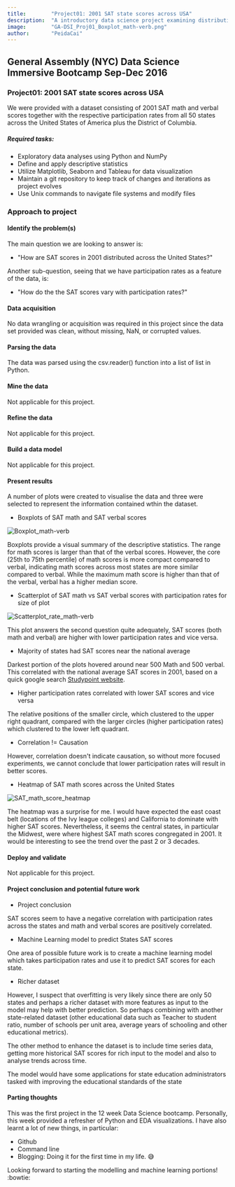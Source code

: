 ```yaml
---
title:        "Project01: 2001 SAT state scores across USA"
description:  "A introductory data science project examining distribution of 2001 SAT scores in USA."
image:        "GA-DSI_Proj01_Boxplot_math-verb.png"
author:       "PeidaCai"
---
```


## General Assembly (NYC) Data Science Immersive Bootcamp Sep-Dec 2016

### Project01: 2001 SAT state scores across USA
We were provided with a dataset consisting of 2001 SAT math and verbal scores together with the respective participation rates from all 50 states across the United States of America plus the District of Columbia.

##### Required tasks:

- Exploratory data analyses using Python and NumPy
- Define and apply descriptive statistics
- Utilize Matplotlib, Seaborn and Tableau for data visualization
- Maintain a git repository to keep track of changes and iterations as project evolves
- Use Unix commands to navigate file systems and modify files

### Approach to project

#### Identify the problem(s)

The main question we are looking to answer is:
	
- "How are SAT scores in 2001 distributed across the United States?"

Another sub-question, seeing that we have participation rates as a feature of the data, is:
	
 - "How do the the SAT scores vary with participation rates?"

#### Data acquisition

No data wrangling or acquisition was required in this project since the data set provided was clean, without missing, NaN, or corrupted values.

#### Parsing the data

The data was parsed using the csv.reader() function into a list of list in Python.

#### Mine the data

Not applicable for this project.

#### Refine the data

Not applicable for this project.

#### Build a data model

Not applicable for this project.

#### Present results

A number of plots were created to visualise the data and three were selected to represent the information contained wthin the dataset.

- Boxplots of SAT math and SAT verbal scores

![Boxplot_math-verb](GA-DSI_Proj01_Boxplot_math-verb.png?raw=true)

Boxplots provide a visual summary of the descriptive statistics. The range for math scores is larger than that of the verbal scores. However, the core (25th to 75th percentile) of math scores is more compact compared to verbal, indicating math scores across most states are more similar compared to verbal. While the maximum math score is higher than that of the verbal, verbal has a higher median score.

- Scatterplot of SAT math vs SAT verbal scores with participation rates for size of plot

![Scatterplot_rate_math-verb](GA-DSI_Proj01_Scatterplot_rate_math-verb.png?raw=true)

This plot answers the second question quite adequately, SAT scores (both math and verbal) are higher with lower participation rates and vice versa.

- Majority of states had SAT scores near the national average

Darkest portion of the plots hovered around near 500 Math and 500 verbal. This correlated with the national average SAT scores in 2001, based on a quick google search [Studypoint website](http://www.studypoint.com/ed/average-sat-scores/).

- Higher participation rates correlated with lower SAT scores and vice versa

The relative positions of the smaller circle, which clustered to the upper right quadrant, compared with the larger circles (higher participation rates) which clustered to the lower left quadrant.

- Correlation != Causation

However, correlation doesn't indicate causation, so without more focused experiments, we cannot conclude that lower participation rates will result in better scores.

- Heatmap of SAT math scores across the United States

![SAT_math_score_heatmap](SAT_math_score_heatmap.png?raw=true)

The heatmap was a surprise for me. I would have expected the east coast belt (locations of the Ivy league colleges) and California to dominate with higher SAT scores. Nevertheless, it seems the central states, in particular the Midwest, were where highest SAT math scores congregated in 2001. It would be interesting to see the trend over the past 2 or 3 decades.

#### Deploy and validate

Not applicable for this project.

#### Project conclusion and potential future work

- Project conclusion

SAT scores seem to have a negative correlation with participation rates across the states and math and verbal scores are positively correlated.

- Machine Learning model to predict States SAT scores

One area of possible future work is to create a machine learning model which takes participation rates and use it to predict SAT scores for each state.

- Richer dataset

However, I suspect that overfitting is very likely since there are only 50 states and perhaps a richer dataset with more features as input to the model may help with better prediction. So perhaps combining with another state-related dataset (other educational data such as Teacher to student ratio, number of schools per unit area, average years of schooling and other educational metrics).

The other method to enhance the dataset is to include time series data, getting more historical SAT scores for rich input to the model and also to analyse trends across time.

The model would have some applications for state education administrators tasked with improving the educational standards of the state

#### Parting thoughts

This was the first project in the 12 week Data Science bootcamp. Personally, this week provided a refresher of Python and EDA visualizations. I have also learnt a lot of new things, in particular:

- Github
- Command line
- Blogging: Doing it for the first time in my life.  :sweat_smile:

Looking forward to starting the modelling and machine learning portions!  :bowtie:





     
